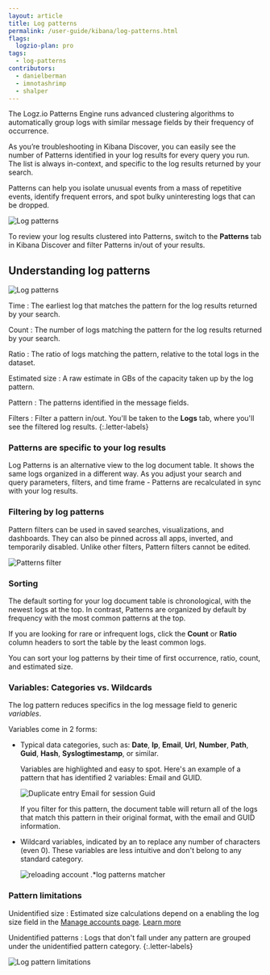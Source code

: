 ```yaml
---
layout: article
title: Log patterns
permalink: /user-guide/kibana/log-patterns.html
flags:
  logzio-plan: pro
tags:
  - log-patterns
contributors:
  - danielberman
  - imnotashrimp
  - shalper
---
```


The Logz.io Patterns Engine runs advanced clustering algorithms to automatically group logs with similar message fields by their frequency of occurrence.

As you’re troubleshooting in Kibana Discover, you can easily see the number of Patterns identified in your log results for every query you run. The list is always in-context, and specific to the log results returned by your search.

Patterns can help you isolate unusual events from a mass of repetitive events, identify frequent errors, and spot bulky uninteresting logs that can be dropped.

![Log patterns](https://dytvr9ot2sszz.cloudfront.net/logz-docs/kibana-patterns/patterns-in-discover-count1.png)

To review your log results clustered into Patterns, switch to the **Patterns** tab in Kibana Discover and filter Patterns in/out of your results.

## Understanding log patterns

![Log patterns](https://dytvr9ot2sszz.cloudfront.net/logz-docs/kibana/log-patterns-table-1.png)

Time
: The earliest log that matches the pattern for the log results returned by your search.

Count
: The number of logs matching the pattern for the log results returned by your search.

Ratio
: The ratio of logs matching the pattern,
  relative to the total logs in the dataset.

Estimated size
: A raw estimate in GBs of the capacity taken up by the log pattern.

Pattern
: The patterns identified in the message fields.

Filters
: Filter a pattern in/out. You'll be taken to the **Logs** tab, where you'll see the filtered log results.
{:.letter-labels}

### Patterns are specific to your log results

Log Patterns is an alternative view to the log document table. It shows the same logs organized in a different way. As you adjust your search and query parameters, filters, and time frame - Patterns are recalculated in sync with your log results.

### Filtering by log patterns

Pattern filters can be used in saved searches, visualizations, and dashboards. They can also be pinned across all apps, inverted, and temporarily disabled. Unlike other filters, Pattern filters cannot be edited.
  
![Patterns filter](https://dytvr9ot2sszz.cloudfront.net/logz-docs/kibana/patterns-filter1.png)

### Sorting 

The default sorting for your log document table is chronological, with the newest logs at the top. In contrast, Patterns are organized by default by frequency with the most common patterns at the top.

If you are looking for rare or infrequent logs, click the **Count** or **Ratio** column headers to sort the table by the least common logs.

You can sort your log patterns by their time of first occurrence, ratio, count, and estimated size.

### Variables: Categories vs. Wildcards

The log pattern reduces specifics in the log message field to generic _variables_.

Variables come in 2 forms: 

* Typical data categories, such as: **Date**, **Ip**, **Email**, **Url**, **Number**, **Path**, **Guid**, **Hash**, **Syslogtimestamp**, or similar.

  Variables are highlighted and easy to spot. Here's an example of a pattern that has identified 2 variables: Email and GUID.

  ![Duplicate entry `Email` for session `Guid`](https://dytvr9ot2sszz.cloudfront.net/logz-docs/kibana/sample-pattern1.png)

  If you filter for this pattern, the document table will return all of the logs that match this pattern in their original format, with the email and GUID information.

* Wildcard variables, indicated by an **<i class="fas fa-asterisk"></i>** to replace any number of characters (even 0). These variables are less intuitive and don't belong to any standard category. 

  ![reloading account `.*`log patterns matcher](https://dytvr9ot2sszz.cloudfront.net/logz-docs/kibana/sample-pattern2.png)

### Pattern limitations

Unidentified size
: Estimated size calculations depend on a enabling the log size field in the [Manage accounts page](https://app.logz.io/#/dashboard/settings/manage-accounts). [Learn more](https://docs.logz.io/user-guide/accounts/manage-account-usage.html#enabling-account-utilization-metrics-and-log-size)

Unidentified patterns 
: Logs that don't fall under any pattern are grouped under the unidentified pattern category.
{:.letter-labels}

![Log pattern limitations](https://dytvr9ot2sszz.cloudfront.net/logz-docs/kibana/log-pattern-limitations1.png)

